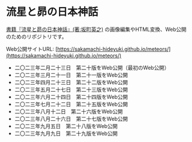 # 流星と昴の日本神話

[書籍『流星と昴の日本神話』(著:坂町英之)](https://www.amazon.co.jp/dp/B09DX3WVX6/)
の画像編集やHTML変換、Web公開のためのリポジトリです。

Web公開サイトURL:
[https://sakamachi-hideyuki.github.io/meteors/](https://sakamachi-hideyuki.github.io/meteors/)

- 二〇二三年二月二十三日　第二十版をWeb公開（最初のWeb公開）
- 二〇二三年三月二十一日　第二十一版をWeb公開
- 二〇二三年四月二十三日　第二十二版をWeb公開
- 二〇二三年五月二十七日　第二十三版をWeb公開
- 二〇二三年六月二十四日　第二十四版をWeb公開
- 二〇二三年七月二十二日　第二十五版をWeb公開
- 二〇二三年八月十二日　第二十六版をWeb公開
- 二〇二三年八月二十六日　第二十七版をWeb公開
- 二〇二三年九月五日　第二十八版をWeb公開
- 二〇二三年九月九日　第二十九版をWeb公開
